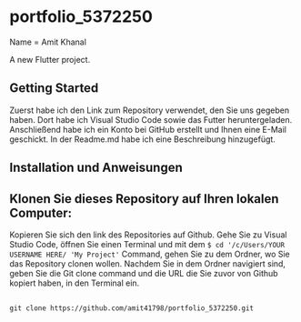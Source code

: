 # portfolio_5372250
Name = Amit Khanal

A new Flutter project.

## Getting Started

Zuerst habe ich den Link zum Repository verwendet, den Sie uns gegeben haben. Dort habe ich Visual Studio Code sowie das Futter heruntergeladen. Anschließend habe ich ein Konto bei GitHub erstellt und Ihnen eine E-Mail geschickt. In der Readme.md habe ich eine Beschreibung hinzugefügt.

## Installation und Anweisungen
## Klonen Sie dieses Repository auf Ihren lokalen Computer: 
Kopieren Sie sich den link des Repositories auf Github. Gehe Sie zu Visual Studio Code, öffnen Sie einen Terminal und mit dem `$ cd '/c/Users/YOUR USERNAME HERE/ 'My Project'` Command, gehen Sie zu dem Ordner, wo Sie das Repository clonen wollen. Nachdem Sie in dem Ordner navigiert sind, geben Sie die Git clone command und die URL die Sie zuvor von Github kopiert haben, in den Terminal ein.
##
```
git clone https://github.com/amit41798/portfolio_5372250.git
```
